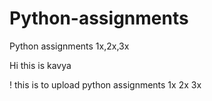# Python-assignments
Python assignments 1x,2x,3x

Hi this is kavya

!  this is to upload python assignments 1x 2x 3x
